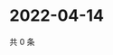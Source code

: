 # 2022-04-14

共 0 条

<!-- BEGIN WEIBO -->
<!-- 最后更新时间 Thu Apr 14 2022 19:13:44 GMT+0800 (China Standard Time) -->

<!-- END WEIBO -->
